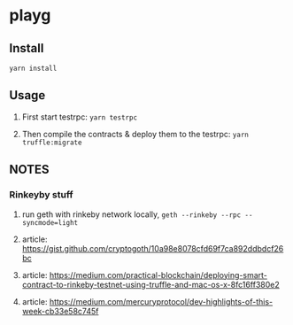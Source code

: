 # playg

## Install

`yarn install`

## Usage

1. First start testrpc: `yarn testrpc`

2. Then compile the contracts & deploy them to the testrpc: `yarn truffle:migrate`


## NOTES

### Rinkeyby stuff

1. run geth with rinkeby network locally, `geth --rinkeby --rpc --syncmode=light`

2. article: https://gist.github.com/cryptogoth/10a98e8078cfd69f7ca892ddbdcf26bc

3. article: https://medium.com/practical-blockchain/deploying-smart-contract-to-rinkeby-testnet-using-truffle-and-mac-os-x-8fc16ff380e2

4. article: https://medium.com/mercuryprotocol/dev-highlights-of-this-week-cb33e58c745f

